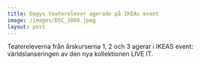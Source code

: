```yaml
---
title: Dagys teaterelever agerade på IKEAs event
image: /images/DSC_1060.jpeg
layout: post
---
```


Teatereleverna från årskurserna 1, 2 och 3 agerar i IKEAS event: världslanseringen av den nya kollektionen LIVE IT.

